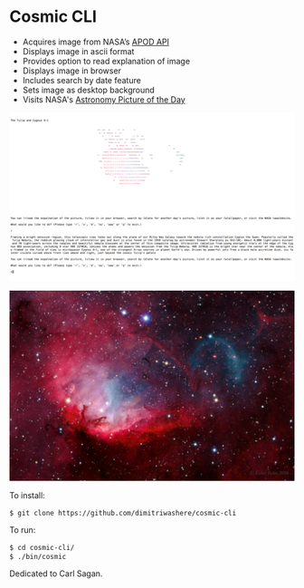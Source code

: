 # Cosmic CLI

- Acquires image from NASA’s [APOD API](https://api.nasa.gov/api.html#apod)
- Displays image in ascii format
- Provides option to read explanation of image
- Displays image in browser
- Includes search by date feature
- Sets image as desktop background
- Visits NASA's [Astronomy Picture of the Day](https://apod.nasa.gov/apod)


![](./screenshot/cosmic_cli_sample.png)

![](./screenshot/cosmic_browser_view.png)


To install:

    $ git clone https://github.com/dimitriwashere/cosmic-cli

To run:

    $ cd cosmic-cli/
    $ ./bin/cosmic

Dedicated to Carl Sagan.

